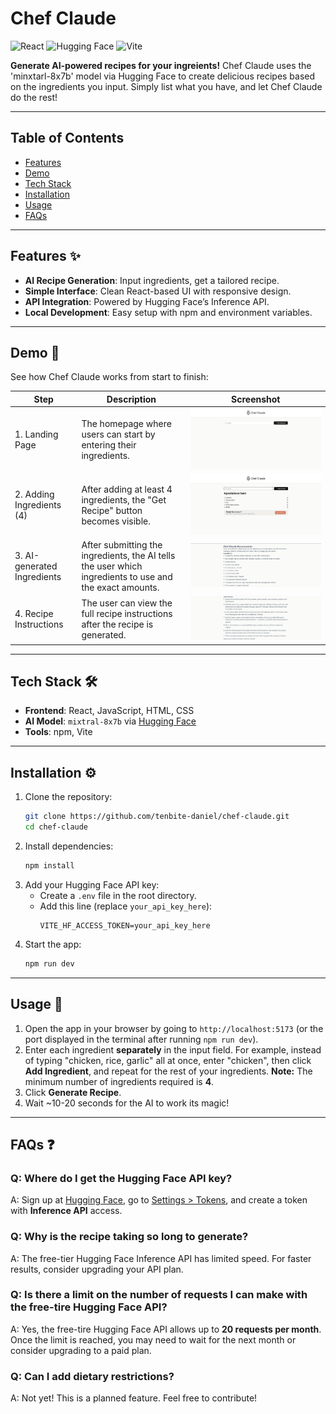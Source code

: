 # Chef Claude

![React](https://img.shields.io/badge/React-18-blue.svg)
![Hugging Face](https://img.shields.io/badge/Hugging%20Face-API-orange)
![Vite](https://img.shields.io/badge/Vite-4.0-blueviolet)

**Generate AI-powered recipes for your ingreients!**
Chef Claude uses the 'minxtarl-8x7b' model via Hugging Face to create delicious recipes based on the ingredients you input. Simply list what you have, and let Chef Claude do the rest!

---

## Table of Contents
- [Features](#features)
- [Demo](#demo)
- [Tech Stack](#tech-stack)
- [Installation](#installation)
- [Usage](#usage)
- [FAQs](#faqs)

---

## Features ✨
- **AI Recipe Generation**: Input ingredients, get a tailored recipe.
- **Simple Interface**: Clean React-based UI with responsive design.
- **API Integration**: Powered by Hugging Face’s Inference API.
- **Local Development**: Easy setup with npm and environment variables.

---
## Demo 📸

See how Chef Claude works from start to finish:

| Step | Description | Screenshot |
|------|-------------|------------|
| 1. Landing Page | The homepage where users can start by entering their ingredients. | ![Landing Page](./images/landing-page.png) |
| 2. Adding Ingredients (4) | After adding at least 4 ingredients, the "Get Recipe" button becomes visible. | ![4 Added Ingredients](./images/get-recipe.png) |
| 3. AI-generated Ingredients | After submitting the ingredients, the AI tells the user which ingredients to use and the exact amounts. | ![Ingredients List](./images/ingredient.png) |
| 4. Recipe Instructions | The user can view the full recipe instructions after the recipe is generated. | ![Recipe Instructions](./images/instructions.png) |
---

## Tech Stack 🛠️
- **Frontend**: React, JavaScript, HTML, CSS
- **AI Model**: `mixtral-8x7b` via [Hugging Face](https://huggingface.co/mistralai/Mixtral-8x7B-v0.1)
- **Tools**: npm, Vite

---
## Installation ⚙️
1. Clone the repository:
   ```bash
   git clone https://github.com/tenbite-daniel/chef-claude.git
   cd chef-claude
   ```
2. Install dependencies:
   ```bash
   npm install
   ```
3. Add your Hugging Face API key:
   - Create a `.env` file in the root directory.
   - Add this line (replace `your_api_key_here`):
     ```env
     VITE_HF_ACCESS_TOKEN=your_api_key_here
     ```
4. Start the app:
   ```bash
   npm run dev
   ```
---

## Usage 🥑
1. Open the app in your browser by going to `http://localhost:5173` (or the port displayed in the terminal after running `npm run dev`).
2. Enter each ingredient **separately** in the input field. For example, instead of typing "chicken, rice, garlic" all at once, enter "chicken", then click **Add Ingredient**, and repeat for the rest of your ingredients.
    **Note:** The minimum number of ingredients required is **4**. 
3. Click **Generate Recipe**.
4. Wait ~10-20 seconds for the AI to work its magic!

---

## FAQs ❓
### Q: Where do I get the Hugging Face API key?
A: Sign up at [Hugging Face](https://huggingface.co/), go to [Settings > Tokens](https://huggingface.co/settings/tokens), and create a token with **Inference API** access.

### Q: Why is the recipe taking so long to generate?
A: The free-tier Hugging Face Inference API has limited speed. For faster results, consider upgrading your API plan.

### Q: Is there a limit on the number of requests I can make with the free-tire Hugging Face API?
A: Yes, the free-tire Hugging Face API allows up to **20 requests per month**. Once the limit is reached, you may need to wait for the next month or consider upgrading to a paid plan.

### Q: Can I add dietary restrictions?
A: Not yet! This is a planned feature. Feel free to contribute!
